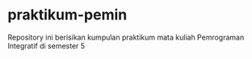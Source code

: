 # praktikum-pemin
Repository ini berisikan kumpulan praktikum mata kuliah Pemrograman Integratif di semester 5
